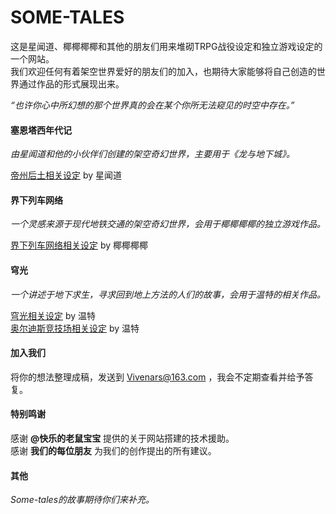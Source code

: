 # SOME-TALES

这是星闻道、椰椰椰椰和其他的朋友们用来堆砌TRPG战役设定和独立游戏设定的一个网站。  
我们欢迎任何有着架空世界爱好的朋友们的加入，也期待大家能够将自己创造的世界通过作品的形式展现出来。  

*“也许你心中所幻想的那个世界真的会在某个你所无法窥见的时空中存在。”*  


#### 塞恩塔西年代记

*由星闻道和他的小伙伴们创建的架空奇幻世界，主要用于《龙与地下城》。*  

[帝州后土相关设定](塞恩塔西年代记/帝州_目录.md) by 星闻道  


#### 界下列车网络

*一个灵感来源于现代地铁交通的架空奇幻世界，会用于椰椰椰椰的独立游戏作品。*  

[界下列车网络相关设定](界下列车网络/界下列车网络_目录.md) by 椰椰椰椰  

#### 穹光  
  
*一个讲述于地下求生，寻求回到地上方法的人们的故事，会用于温特的相关作品。*  
  
[穹光相关设定](穹光/穹光_目录.md) by 温特  
[奥尔迪斯竞技场相关设定](奥尔迪斯竞技场/奥尔迪斯_目录.md) by 温特  
 
#### 加入我们

将你的想法整理成稿，发送到 Vivenars@163.com ，我会不定期查看并给予答复。

#### 特别鸣谢

感谢 **@快乐的老鼠宝宝** 提供的关于网站搭建的技术援助。  
感谢 **我们的每位朋友** 为我们的创作提出的所有建议。  

#### 其他

*Some-tales的故事期待你们来补充。*
